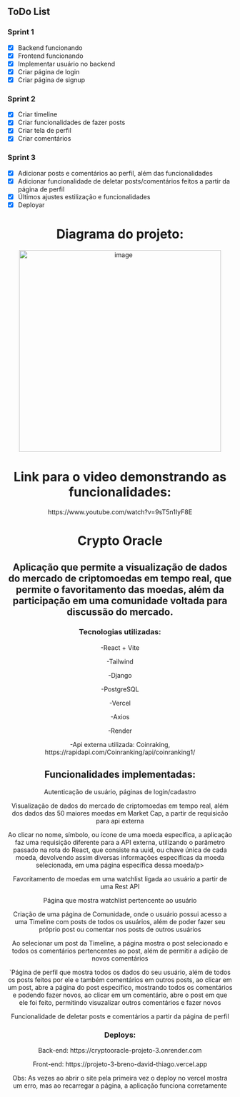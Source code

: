 ## ToDo List

### Sprint 1
- [x] Backend funcionando
- [x] Frontend funcionando
- [x] Implementar usuário no backend
- [x] Criar página de login
- [x] Criar página de signup

### Sprint 2
- [x] Criar timeline
- [x] Criar funcionalidades de fazer posts
- [x] Criar tela de perfil
- [x] Criar comentários

### Sprint 3
- [x] Adicionar posts e comentários ao perfil, além das funcionalidades
- [x] Adicionar funcionalidade de deletar posts/comentários feitos a partir da página de perfil
- [x] Últimos ajustes estilização e funcionalidades
- [x] Deployar
      
<h1 align= "center">Diagrama do projeto:</h1>
<div  align= "center"><img width="452" alt="image" src="https://github.com/insper-tecnologias-web/projeto-3-breno_david_thiago/assets/69681254/290fdd03-bf22-4b28-a4ec-8f90611a21cf"></div>

<h1 align= "center">Link para o video demonstrando as funcionalidades:</h1>
<div align= "center">
      <ahref= "https://www.youtube.com/watch?v=9sT5n1IyF8E">https://www.youtube.com/watch?v=9sT5n1IyF8E</a>
<div>

<h1 align="center"> Crypto Oracle </h1>
<h2>Aplicação que permite a visualização de dados do mercado de criptomoedas em tempo real, que permite o favoritamento das moedas, além da participação em uma comunidade voltada para discussão do mercado.</h2>
<h3>Tecnologias utilizadas:</h3>
<p>-React + Vite</p>
  </p>-Tailwind</p>
 </p> -Django</p>
  </p>-PostgreSQL</p>
  </p>-Vercel</p>
  </p>-Axios</p>
  </p>-Render</p>
   </p>-Api externa utilizada: Coinraking, https://rapidapi.com/Coinranking/api/coinranking1/ </p>
   
<h2>Funcionalidades implementadas:</h2>
  <p>Autenticação de usuário, páginas de login/cadastro</p>                                
  <p>Visualização de dados do mercado de criptomoedas em tempo real, além dos dados das 50 maiores moedas em Market Cap, a partir de requisicão para api externa </p>
  <p>Ao clicar no nome, símbolo, ou ícone de uma moeda específica, a aplicação faz uma requisição diferente para a API externa, utilizando o parâmetro passado na rota do React, que consiste na uuid, ou chave única de cada moeda, devolvendo assim diversas informações específicas da moeda selecionada, em uma página específica dessa moeda/p>
  <p>Favoritamento de moedas em uma watchlist ligada ao usuário a partir de uma Rest API</p>
  <p>Página que mostra watchlist pertencente ao usuário</p>
  <p>Criação de uma página de Comunidade, onde o usuário possui acesso a uma Timeline com posts de todos os usuários, além de poder fazer seu próprio post ou comentar nos posts de outros usuários</p>  
  <p>Ao selecionar um post da Timeline, a página mostra o post selecionado e todos os comentários pertencentes ao post, além de permitir a adição de novos comentários</p>    
  <p>`Página de perfil que mostra todos os dados do seu usuário, além de todos os posts feitos por ele e também comentários em outros posts, ao clicar em um post, abre a página do post especifíco, mostrando todos os comentários e podendo fazer novos, ao clicar em um comentário, abre o post em que ele foi feito, permitindo visuzalizar outros comentários e fazer novos</p>  
  <p>Funcionalidade de deletar posts e comentários a partir da página de perfil</p> 
  

<h3>
  Deploys:
</h3>
<p>Back-end: https://cryptooracle-projeto-3.onrender.com</p>
<p>Front-end: https://projeto-3-breno-david-thiago.vercel.app</p>
<p>Obs: As vezes ao abrir o site pela primeira vez o deploy no vercel mostra um erro, mas ao recarregar a página, a aplicação funciona corretamente</p>
